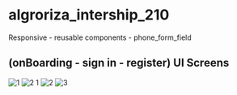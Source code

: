# algroriza_intership_210

Responsive - reusable components - phone_form_field

## (onBoarding - sign in - register) UI Screens 



![1](https://user-images.githubusercontent.com/64233832/177366488-d8b19abb-a894-4cb2-953e-f5ea11dfd505.PNG)
![2 1](https://user-images.githubusercontent.com/64233832/177366496-1bafd46c-6278-4506-8ddf-f6a18db3e176.PNG)
![2](https://user-images.githubusercontent.com/64233832/177366498-c0161c98-21c5-4a6a-8b98-fd9418191ebc.PNG)
![3](https://user-images.githubusercontent.com/64233832/177366502-f5b07002-0402-4630-b8b4-aa8fbc725fec.PNG)

